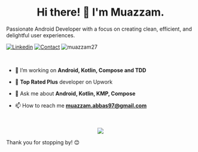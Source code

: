 <h1 align="center">Hi there! 👋 I'm Muazzam.</h1>

Passionate Android Developer with a focus on creating clean, efficient, and delightful user experiences.

[![Linkedin](https://img.shields.io/badge/MY%20PROFILE-Linkedin-blue?style=for-the-badge&logo=github)](https://www.linkedin.com/in/muazzam-abbas-055a5b5b/)
[![Contact](https://img.shields.io/badge/CONTACT-GMAIL-yellow?style=for-the-badge&logo=gmail&logoColor=white)](mailto:muazzam.abbas97@gmail.com)
<img src="https://komarev.com/ghpvc/?username=muazzam27&label=Profile%20views&color=0e75b6&style=flat" alt="muazzam27" />


<br />

- 🌱 I’m working on **Android, Kotlin, Compose and TDD**

- 🌱 **Top Rated Plus** developer on Upwork

- 💬 Ask me about **Android, Kotlin, KMP, Compose**

- 📫 How to reach me **muazzam.abbas97@gmail.com**


<br />
<p align="center">
  <img src="https://github-readme-streak-stats.herokuapp.com/?user=muazzam27&" />
</p>

Thank you for stopping by! 😊
